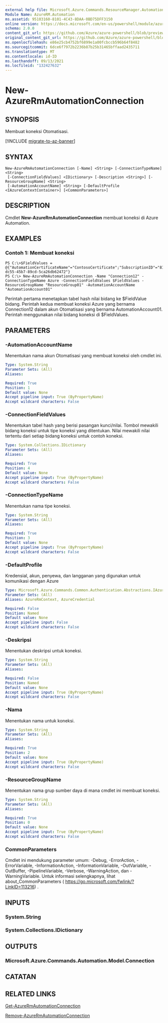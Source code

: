 ```yaml
---
external help file: Microsoft.Azure.Commands.ResourceManager.Automation.dll-Help.xml
Module Name: AzureRM.Automation
ms.assetid: 95103160-8101-4C43-8DAA-0BD75DFF3150
online version: https://docs.microsoft.com/en-us/powershell/module/azurerm.automation/new-azurermautomationconnection
schema: 2.0.0
content_git_url: https://github.com/Azure/azure-powershell/blob/preview/src/ResourceManager/Automation/Commands.Automation/help/New-AzureRMAutomationConnection.md
original_content_git_url: https://github.com/Azure/azure-powershell/blob/preview/src/ResourceManager/Automation/Commands.Automation/help/New-AzureRMAutomationConnection.md
ms.openlocfilehash: e86e25cb4752bf6899e1a00fcbccb596b64f8482
ms.sourcegitcommit: 6dce6f7972b2236b87b25b31465bffaad2435711
ms.translationtype: MT
ms.contentlocale: id-ID
ms.lasthandoff: 09/13/2021
ms.locfileid: "132427632"
---
```

# New-AzureRmAutomationConnection

## SYNOPSIS
Membuat koneksi Otomatisasi.

[!INCLUDE [migrate-to-az-banner](../../includes/migrate-to-az-banner.md)]

## SYNTAX

```
New-AzureRmAutomationConnection [-Name] <String> [-ConnectionTypeName] <String>
 [-ConnectionFieldValues] <IDictionary> [-Description <String>] [-ResourceGroupName] <String>
 [-AutomationAccountName] <String> [-DefaultProfile <IAzureContextContainer>] [<CommonParameters>]
```

## DESCRIPTION
Cmdlet **New-AzureRmAutomationConnection** membuat koneksi di Azure Automation.

## EXAMPLES

### Contoh 1: Membuat koneksi
```
PS C:\>$FieldValues = @{"AutomationCertificateName"="ContosoCertificate";"SubscriptionID"="81b59010-dc55-45b7-89cd-5ca26db62472"}
PS C:\> New-AzureRmAutomationConnection -Name "Connection12" -ConnectionTypeName Azure -ConnectionFieldValues $FieldValues -ResourceGroupName "ResourceGroup01" -AutomationAccountName "AutomationAccount01"
```

Perintah pertama menetapkan tabel hash nilai bidang ke $FieldValue bidang.
Perintah kedua membuat koneksi Azure yang bernama Connection12 dalam akun Otomatisasi yang bernama AutomationAccount01.
Perintah menggunakan nilai bidang koneksi di $FieldValues.

## PARAMETERS

### -AutomationAccountName
Menentukan nama akun Otomatisasi yang membuat koneksi oleh cmdlet ini.

```yaml
Type: System.String
Parameter Sets: (All)
Aliases:

Required: True
Position: 1
Default value: None
Accept pipeline input: True (ByPropertyName)
Accept wildcard characters: False
```

### -ConnectionFieldValues
Menentukan tabel hash yang berisi pasangan kunci/nilai.
Tombol mewakili bidang koneksi untuk tipe koneksi yang ditentukan.
Nilai mewakili nilai tertentu dari setiap bidang koneksi untuk contoh koneksi.

```yaml
Type: System.Collections.IDictionary
Parameter Sets: (All)
Aliases:

Required: True
Position: 4
Default value: None
Accept pipeline input: True (ByPropertyName)
Accept wildcard characters: False
```

### -ConnectionTypeName
Menentukan nama tipe koneksi.

```yaml
Type: System.String
Parameter Sets: (All)
Aliases:

Required: True
Position: 3
Default value: None
Accept pipeline input: True (ByPropertyName)
Accept wildcard characters: False
```

### -DefaultProfile
Kredensial, akun, penyewa, dan langganan yang digunakan untuk komunikasi dengan Azure

```yaml
Type: Microsoft.Azure.Commands.Common.Authentication.Abstractions.IAzureContextContainer
Parameter Sets: (All)
Aliases: AzureRmContext, AzureCredential

Required: False
Position: Named
Default value: None
Accept pipeline input: False
Accept wildcard characters: False
```

### -Deskripsi
Menentukan deskripsi untuk koneksi.

```yaml
Type: System.String
Parameter Sets: (All)
Aliases:

Required: False
Position: Named
Default value: None
Accept pipeline input: True (ByPropertyName)
Accept wildcard characters: False
```

### -Nama
Menentukan nama untuk koneksi.

```yaml
Type: System.String
Parameter Sets: (All)
Aliases:

Required: True
Position: 2
Default value: None
Accept pipeline input: True (ByPropertyName)
Accept wildcard characters: False
```

### -ResourceGroupName
Menentukan nama grup sumber daya di mana cmdlet ini membuat koneksi.

```yaml
Type: System.String
Parameter Sets: (All)
Aliases:

Required: True
Position: 0
Default value: None
Accept pipeline input: True (ByPropertyName)
Accept wildcard characters: False
```

### CommonParameters
Cmdlet ini mendukung parameter umum: -Debug, -ErrorAction, -ErrorVariable, -InformationAction, -InformationVariable, -OutVariable, -OutBuffer, -PipelineVariable, -Verbose, -WarningAction, dan -WarningVariable. Untuk informasi selengkapnya, lihat about_CommonParameters ( https://go.microsoft.com/fwlink/?LinkID=113216) .

## INPUTS

### System.String

### System.Collections.IDictionary

## OUTPUTS

### Microsoft.Azure.Commands.Automation.Model.Connection

## CATATAN

## RELATED LINKS

[Get-AzureRmAutomationConnection](./Get-AzureRMAutomationConnection.md)

[Remove-AzureRmAutomationConnection](./Remove-AzureRMAutomationConnection.md)


